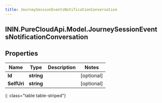 ```yaml
---
title: JourneySessionEventsNotificationConversation
---
```

## ININ.PureCloudApi.Model.JourneySessionEventsNotificationConversation

## Properties

|Name | Type | Description | Notes|
|------------ | ------------- | ------------- | -------------|
| **Id** | **string** |  | [optional] |
| **SelfUri** | **string** |  | [optional] |
{: class="table table-striped"}



